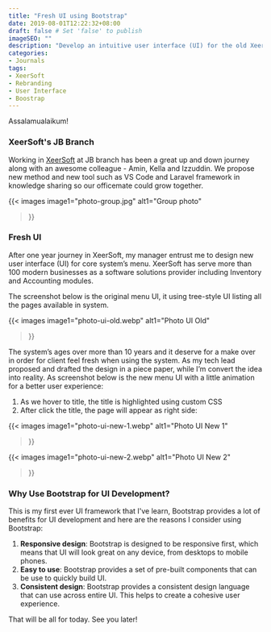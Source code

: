 ```yaml
---
title: "Fresh UI using Bootstrap"
date: 2019-08-01T12:22:32+08:00
draft: false # Set 'false' to publish
imageSEO: ""
description: "Develop an intuitive user interface (UI) for the old XeerSoft's core system menu"
categories:
- Journals
tags:
- XeerSoft
- Rebranding
- User Interface
- Boostrap
---
```


Assalamualaikum!

### XeerSoft's JB Branch
Working in [XeerSoft](https://xeersoft.com/) at JB branch has been a great up and down journey along with an awesome colleague - Amin, Kella and Izzuddin. We propose new method and new tool such as VS Code and Laravel framework in knowledge sharing so our officemate could grow together. 

{{< images
image1="photo-group.jpg"
alt1="Group photo"
>}}

### Fresh UI
After one year journey in XeerSoft, my manager entrust me to design new user interface (UI) for core system’s menu. XeerSoft has serve more than 100 modern businesses as a software solutions provider including Inventory and Accounting modules.

The screenshot below is the original menu UI, it using tree-style UI listing all the pages available in system.

{{< images
image1="photo-ui-old.webp"
alt1="Photo UI Old"
>}}

The system’s ages over more than 10 years and it deserve for a make over in order for client feel fresh when using the system. As my tech lead proposed and drafted the design in a piece paper, while I’m convert the idea into reality. As screenshot below is the new menu UI with a little animation for a better user experience:

1. As we hover to title, the title is highlighted using custom CSS 
2. After click the title, the page will appear as right side:

{{< images
image1="photo-ui-new-1.webp"
alt1="Photo UI New 1"
>}}

{{< images
image1="photo-ui-new-2.webp"
alt1="Photo UI New 2"
>}}

### Why Use Bootstrap for UI Development?

This is my first ever UI framework that I've learn, Bootstrap provides a lot of benefits for UI development and here are the reasons I consider using Bootstrap:

1. **Responsive design**: Bootstrap is designed to be responsive first, which means that UI will look great on any device, from desktops to mobile phones.
2. **Easy to use**: Bootstrap provides a set of pre-built components that can be use to quickly build UI.
3. **Consistent design**: Bootstrap provides a consistent design language that can use across entire UI. This helps to create a cohesive user experience.

That will be all for today. See you later!